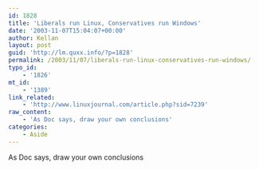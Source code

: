 ```yaml
---
id: 1828
title: 'Liberals run Linux, Conservatives run Windows'
date: '2003-11-07T15:04:07+00:00'
author: Kellan
layout: post
guid: 'http://lm.quxx.info/?p=1828'
permalink: /2003/11/07/liberals-run-linux-conservatives-run-windows/
typo_id:
    - '1826'
mt_id:
    - '1389'
link_related:
    - 'http://www.linuxjournal.com/article.php?sid=7239'
raw_content:
    - 'As Doc says, draw your own conclusions'
categories:
    - Aside
---
```


As Doc says, draw your own conclusions